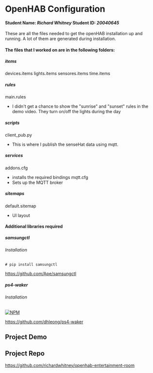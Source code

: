 # OpenHAB Configuration
#### Student Name: *Richard Whitney*   Student ID: *20040645*

These are all the files needed to get the openHAB installation up and running. 
A lot of them are generated during installation.

#### The files that I worked on are in the following folders:

##### items
devices.items
lights.items
sensores.items
time.items

##### rules
main.rules
 - I didn't get a chance to show the "sunrise" and "sunset" rules in the demo video. They turn on/off the lights during the day
 
##### scripts
client_pub.py
 - This is where I publish the senseHat data using mqtt.
 
##### services
addons.cfg
 - installs the required bindings
mqtt.cfg
 - Sets up the MQTT broker
 
##### sitemaps
default.sitemap
 - UI layout
  
#### Additional libraries required

##### samsungctl

###### Installation
    # pip install samsungctl

https://github.com/Ape/samsungctl

##### ps4-waker

###### Installation
[![NPM](https://nodei.co/npm/ps4-waker.png?mini=true)](https://nodei.co/npm/ps4-waker/)

https://github.com/dhleong/ps4-waker
 
## Project Demo

## Project Repo
https://github.com/richardwhitney/openhab-entertainment-room
